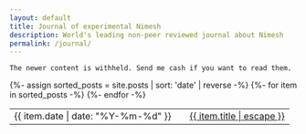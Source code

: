```yaml
---
layout: default
title: Journal of experimental Nimesh
description: World's leading non-peer reviewed journal about Nimesh
permalink: /journal/
---
```


```
The newer content is withheld. Send me cash if you want to read them.
```

<table>
  {%- assign sorted_posts = site.posts | sort: 'date' | reverse -%}
  {%- for item in sorted_posts -%}
    <tr>
      <td class="date-column">
        {{ item.date | date: "%Y-%m-%d" }}
      </td>
      <td class="empty-column"></td>
      <td class="content-column">
        <a href="{{ item.url | relative_url }}">{{ item.title | escape }}</a>
      </td>
    </tr>
  {%- endfor -%}
</table>
